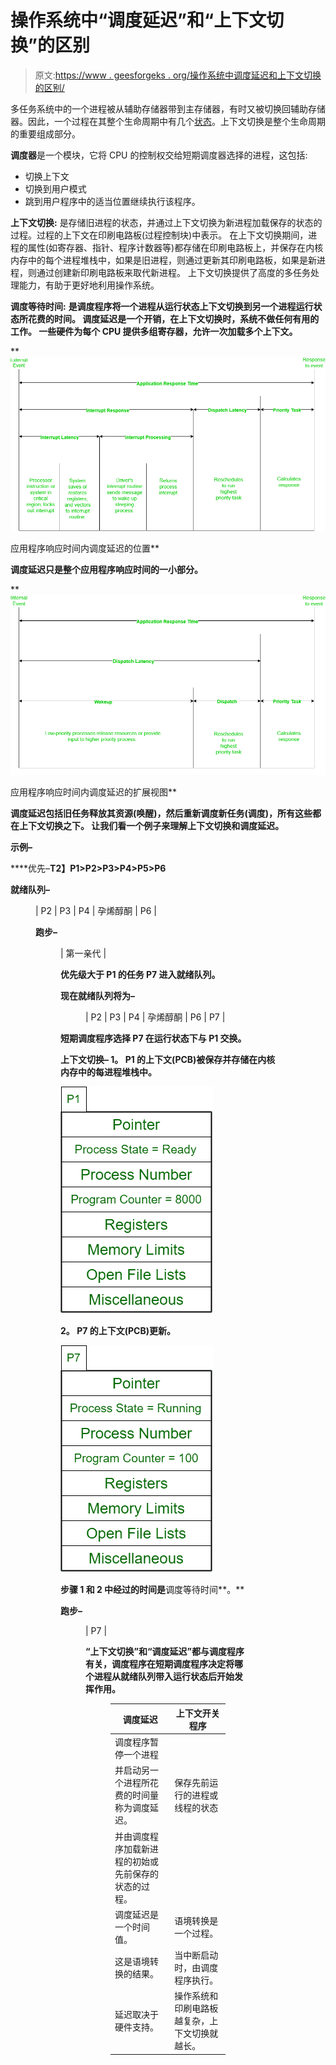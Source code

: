 # 操作系统中“调度延迟”和“上下文切换”的区别

> 原文:[https://www . geesforgeks . org/操作系统中调度延迟和上下文切换的区别/](https://www.geeksforgeeks.org/difference-between-dispatch-latency-and-context-switch-in-operating-systems/)

多任务系统中的一个进程被从辅助存储器带到主存储器，有时又被切换回辅助存储器。因此，一个过程在其整个生命周期中有几个[状态](https://www.geeksforgeeks.org/states-of-a-process-in-operating-systems/)。上下文切换是整个生命周期的重要组成部分。

**调度器**是一个模块，它将 CPU 的控制权交给短期调度器选择的进程，这包括:

*   切换上下文
*   切换到用户模式
*   跳到用户程序中的适当位置继续执行该程序。

**上下文切换:**
是存储旧进程的状态，并通过上下文切换为新进程加载保存的状态的过程。过程的上下文在印刷电路板(过程控制块)中表示。
在上下文切换期间，进程的属性(如寄存器、指针、程序计数器等)都存储在印刷电路板上，并保存在内核内存中的每个进程堆栈中，如果是旧进程，则通过更新其印刷电路板，如果是新进程，则通过创建新印刷电路板来取代新进程。
上下文切换提供了高度的多任务处理能力，有助于更好地利用操作系统。

**调度等待时间:**
**是调度程序将一个进程从运行状态上下文切换到另一个进程运行状态所花费的时间。
调度延迟是一个开销，在上下文切换时，系统不做任何有用的工作。
一些硬件为每个 CPU 提供多组寄存器，允许一次加载多个上下文。**

**![](img/298f18c5be8c203ae01d5f6e3a34295f.png)

应用程序响应时间内调度延迟的位置** 

**调度延迟只是整个应用程序响应时间的一小部分。**

**![](img/fe7d84006a391f0c675ab1984cfa3f27.png)

应用程序响应时间内调度延迟的扩展视图** 

**调度延迟包括旧任务释放其资源(唤醒)，然后重新调度新任务(调度)，所有这些都在上下文切换之下。
让我们看一个例子来理解上下文切换和调度延迟。**

****示例–****

****优先–**T2】P1>P2>P3>P4>P5>P6**

****就绪队列–****

<figure class="table">

| P2 | P3 | P4 | 孕烯醇酮 | P6 |

****跑步–****

<figure class="table">

| 第一亲代 |

**优先级大于 P1 的任务 P7 进入就绪队列。**

****现在就绪队列将为–****

<figure class="table">

| P2 | P3 | P4 | 孕烯醇酮 | P6 | P7 |

</figure>

**短期调度程序选择 P7 在运行状态下与 P1 交换。**

****上下文切换–**
**1。** P1 的上下文(PCB)被保存并存储在内核内存中的每进程堆栈中。**

**![](img/c84c7fbf30f5d26bee8aa4b0b08d3112.png)**

****2。** P7 的上下文(PCB)更新。**

**![](img/bcad078703d78f695811bc839471dde6.png)**

**步骤 1 和 2 中经过的时间是**调度等待时间**。**

****跑步–****

<figure class="table">

| P7 |

**“上下文切换”和“调度延迟”都与调度程序有关，调度程序在短期调度程序决定将哪个进程从就绪队列带入运行状态后开始发挥作用。**

<figure class="table">

| 调度延迟 | 上下文开关程序 |
| --- | --- |
| 调度程序暂停一个进程
并启动另一个进程所花费的时间量称为调度延迟。 | 保存先前运行的进程或线程的状态
并由调度程序加载新进程的初始或先前保存的状态的过程。 |
| 调度延迟是一个时间值。 | 语境转换是一个过程。 |
| 这是语境转换的结果。 | 当中断启动时，由调度程序执行。 |
| 延迟取决于硬件支持。 | 操作系统和印刷电路板越复杂，上下文切换就越长。 |

</figure>

</figure>

</figure>

</figure>